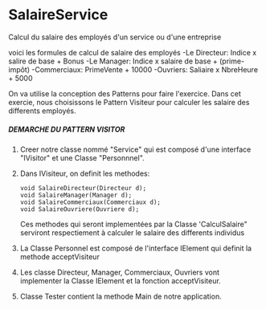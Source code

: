 # SalaireService

Calcul du salaire des employés d'un service ou d'une entreprise

voici les formules de calcul de salaire des employés
-Le Directeur: Indice x salire de base + Bonus
-Le Manager: Indice x salaire de base + (prime-impôt)
-Commerciaux: PrimeVente + 10000
-Ouvriers: Saliaire x NbreHeure + 5000

On va utilise la conception des Patterns pour faire l'exercice. Dans cet exercie, 
nous choisissons le Pattern Visiteur pour calculer les salaire des differents employés.

#####   DEMARCHE DU PATTERN VISITOR   #####

 1) Creer notre classe nommé "Service" qui est composé d'une interface "IVisitor" et une Classe "Personnnel".
 
 2) Dans IVisiteur, on definit les methodes:
 
        void SalaireDirecteur(Directeur d);
        void SalaireManager(Manager d);
        void SalaireCommerciaux(Commerciaux d);
        void SalaireOuvriere(Ouvriere d);
        
    Ces methodes qui seront implementées par la Classe 'CalculSalaire" serviront respectiement à 
    calculer le salaire des differents individus
    
3) La Classe Personnel est composé de l'interface IElement qui definit la methode acceptVisiteur

4) Les classe Directeur, Manager, Commerciaux, Ouvriers vont implementer la Classe IElement et la fonction acceptVisiteur.

5) Classe Tester contient la methode Main de notre application.

